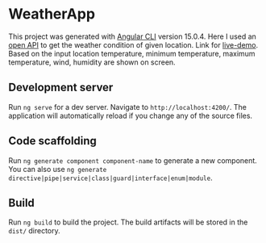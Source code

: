 # WeatherApp


This project was generated with [Angular CLI](https://github.com/angular/angular-cli) version 15.0.4. Here I used an [open API](https://rapidapi.com/weatherapi/api/weatherapi-com/) to get the weather condition of given location. Link for [live-demo](https://startling-gecko-1598ff.netlify.app/).
Based on the input location temperature, minimum temperature, maximum temperature, wind, humidity are shown on screen. 

## Development server

Run `ng serve` for a dev server. Navigate to `http://localhost:4200/`. The application will automatically reload if you change any of the source files.

## Code scaffolding

Run `ng generate component component-name` to generate a new component. You can also use `ng generate directive|pipe|service|class|guard|interface|enum|module`.

## Build

Run `ng build` to build the project. The build artifacts will be stored in the `dist/` directory.
